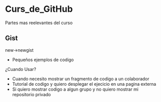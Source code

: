 # Curs_de_GitHub
Partes mas reelevantes del curso

## Gist

new->newgist

- Pequeños ejemplos de codigo

¿Cuando Usar?
- Cuando necesito mostrar un fragmento de codigo a un colaborador
- Tutorial de codigo y quiero desplegar el ejecicio en una pagina externa
- Si quiero mostrar codigo a algun grupo y no quiero mostrar mi repositorio privado
